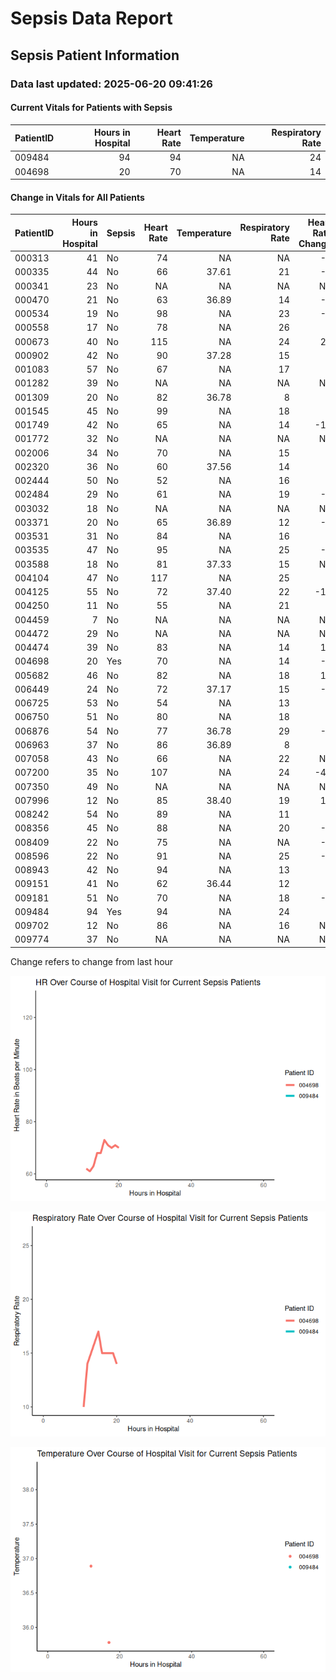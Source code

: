 # Sepsis Data Report


## Sepsis Patient Information

### Data last updated: 2025-06-20 09:41:26

#### Current Vitals for Patients with Sepsis

| PatientID | Hours in Hospital | Heart Rate | Temperature | Respiratory Rate |
|:----------|------------------:|-----------:|------------:|-----------------:|
| 009484    |                94 |         94 |          NA |               24 |
| 004698    |                20 |         70 |          NA |               14 |

#### Change in Vitals for All Patients

| PatientID | Hours in Hospital | Sepsis | Heart Rate | Temperature | Respiratory Rate | Heart Rate Change | Temperature Change | Respiration Rate Change |
|:---|---:|:---|---:|---:|---:|---:|---:|---:|
| 000313 | 41 | No | 74 | NA | NA | -5 | NA | NA |
| 000335 | 44 | No | 66 | 37.61 | 21 | -8 | NA | 6 |
| 000341 | 23 | No | NA | NA | NA | NA | NA | NA |
| 000470 | 21 | No | 63 | 36.89 | 14 | -4 | NA | 4 |
| 000534 | 19 | No | 98 | NA | 23 | -5 | NA | 8 |
| 000558 | 17 | No | 78 | NA | 26 | 3 | NA | 9 |
| 000673 | 40 | No | 115 | NA | 24 | 24 | NA | 12 |
| 000902 | 42 | No | 90 | 37.28 | 15 | 7 | NA | -3 |
| 001083 | 57 | No | 67 | NA | 17 | 0 | NA | -1 |
| 001282 | 39 | No | NA | NA | NA | NA | NA | NA |
| 001309 | 20 | No | 82 | 36.78 | 8 | 1 | NA | 1 |
| 001545 | 45 | No | 99 | NA | 18 | 5 | NA | -5 |
| 001749 | 42 | No | 65 | NA | 14 | -11 | NA | -4 |
| 001772 | 32 | No | NA | NA | NA | NA | NA | NA |
| 002006 | 34 | No | 70 | NA | 15 | 0 | NA | 0 |
| 002320 | 36 | No | 60 | 37.56 | 14 | 0 | NA | 0 |
| 002444 | 50 | No | 52 | NA | 16 | 0 | NA | 3 |
| 002484 | 29 | No | 61 | NA | 19 | -2 | NA | 1 |
| 003032 | 18 | No | NA | NA | NA | NA | NA | NA |
| 003371 | 20 | No | 65 | 36.89 | 12 | -4 | NA | -2 |
| 003531 | 31 | No | 84 | NA | 16 | 0 | NA | -3 |
| 003535 | 47 | No | 95 | NA | 25 | -5 | NA | NA |
| 003588 | 18 | No | 81 | 37.33 | 15 | NA | NA | NA |
| 004104 | 47 | No | 117 | NA | 25 | 2 | NA | 1 |
| 004125 | 55 | No | 72 | 37.40 | 22 | -10 | 0.1 | 2 |
| 004250 | 11 | No | 55 | NA | 21 | 3 | NA | 8 |
| 004459 | 7 | No | NA | NA | NA | NA | NA | NA |
| 004472 | 29 | No | NA | NA | NA | NA | NA | NA |
| 004474 | 39 | No | 83 | NA | 14 | 11 | NA | 0 |
| 004698 | 20 | Yes | 70 | NA | 14 | -1 | NA | -1 |
| 005682 | 46 | No | 82 | NA | 18 | 10 | NA | 3 |
| 006449 | 24 | No | 72 | 37.17 | 15 | -1 | NA | -2 |
| 006725 | 53 | No | 54 | NA | 13 | 1 | NA | 0 |
| 006750 | 51 | No | 80 | NA | 18 | 1 | NA | 1 |
| 006876 | 54 | No | 77 | 36.78 | 29 | -2 | NA | 1 |
| 006963 | 37 | No | 86 | 36.89 | 8 | 3 | NA | -4 |
| 007058 | 43 | No | 66 | NA | 22 | NA | NA | NA |
| 007200 | 35 | No | 107 | NA | 24 | -41 | NA | -2 |
| 007350 | 49 | No | NA | NA | NA | NA | NA | NA |
| 007996 | 12 | No | 85 | 38.40 | 19 | 10 | 0.0 | -2 |
| 008242 | 54 | No | 89 | NA | 11 | 6 | NA | -1 |
| 008356 | 45 | No | 88 | NA | 20 | -2 | NA | 1 |
| 008409 | 22 | No | 75 | NA | NA | -6 | NA | NA |
| 008596 | 22 | No | 91 | NA | 25 | -2 | NA | 1 |
| 008943 | 42 | No | 94 | NA | 13 | 2 | NA | -15 |
| 009151 | 41 | No | 62 | 36.44 | 12 | 0 | NA | -5 |
| 009181 | 51 | No | 70 | NA | 18 | -1 | NA | -8 |
| 009484 | 94 | Yes | 94 | NA | 24 | 6 | NA | 1 |
| 009702 | 12 | No | 86 | NA | 16 | NA | NA | NA |
| 009774 | 37 | No | NA | NA | NA | NA | NA | NA |

Change refers to change from last hour

![](README_files/figure-commonmark/unnamed-chunk-4-1.png)

![](README_files/figure-commonmark/unnamed-chunk-4-2.png)

![](README_files/figure-commonmark/unnamed-chunk-4-3.png)
